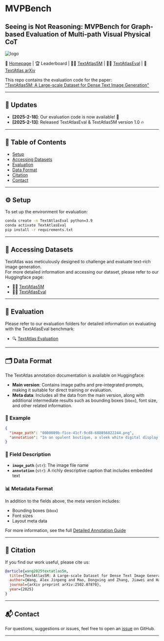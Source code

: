 # MVPBench

## Seeing is Not Reasoning: MVPBench for Graph-based Evaluation of Multi-path Visual Physical CoT

![logo](https://github.com/naver-ai/TextAtlas5M/raw/main/assets/logo.png)

📘 [Homepage](https://github.com/naver-ai/TextAtlas5M) | 🏆 Leaderboard | 🧑‍🔬 [TextAtlas5M](https://huggingface.co/datasets/naver-ai/TextAtlas5M) | 🧑‍🔬 [TextAtlasEval](https://huggingface.co/datasets/naver-ai/TextAtlasEval) | 📄 [TextAtlas arXiv](https://arxiv.org/abs/2402.12345)

This repo contains the evaluation code for the paper:  
["TextAtlas5M: A Large-scale Dataset for Dense Text Image Generation"](https://arxiv.org/abs/2402.12345)

---

## 🔔 Updates

- **[2025-2-18]**: Our evaluation code is now available! 🌟  
- **[2025-2-13]**: Released TextAtlasEval & TextAtlas5M version 1.0 🔥

---

## 📑 Table of Contents

- [Setup](#️-setup)
- [Accessing Datasets](#-accessing-datasets)
- [Evaluation](#-evaluation)
- [Data Format](#-data-format)
- [Citation](#-citation)
- [Contact](#-contact)

---

## ⚙️ Setup

To set up the environment for evaluation:

```bash
conda create -n TextAtlasEval python=3.9
conda activate TextAtlasEval
pip install -r requirements.txt
```

---

## 📂 Accessing Datasets

TextAtlas was meticulously designed to challenge and evaluate text-rich image generation.  
For more detailed information and accessing our dataset, please refer to our Huggingface page:

- 🧑‍🔬 [TextAtlas5M](https://huggingface.co/datasets/naver-ai/TextAtlas5M)
- 🧑‍🔬 [TextAtlasEval](https://huggingface.co/datasets/naver-ai/TextAtlasEval)

---

## 🧪 Evaluation

Please refer to our evaluation folders for detailed information on evaluating with the TextAtlasEval benchmark:

- 🔍 [TextAtlas Evaluation](evaluation/README.md)

---

## 🗂 Data Format

The TextAtlas annotation documentation is available on Huggingface:

- **Main version**: Contains image paths and pre-integrated prompts, making it suitable for direct training or evaluation.
- **Meta data**: Includes all the data from the main version, along with additional intermediate results such as bounding boxes (`bbox`), font size, and other related information.

### 📌 Example

```json
{
  "image_path": "0000089b-f1ce-41cf-9cd8-688856822244.png",
  "annotation": "In an opulent boutique, a sleek white digital display contrasts sharply with meticulously arranged merchandise and luxurious decor, creating a striking visual focal point. digital display with the text : 'Amidst the opulent ambiance of the upscale boutique, a sleek white digital display stands out as a striking contrast to the meticulously arranged merchandise and sumptuous luxury decor'"
}
```

### 📝 Field Description

- **`image_path`** (`str`): The image file name  
- **`annotation`** (`str`): A richly descriptive caption that includes embedded text

### 📊 Metadata Format

In addition to the fields above, the meta version includes:

- Bounding boxes (`bbox`)
- Font sizes
- Layout meta data

For more information, see the full [Detailed Annotation Guide](detialed_annotation/README.md)

---

## 📄 Citation

If you find our work useful, please cite us:

```bibtex
@article{wang2025textatlas5m,
  title={TextAtlas5M: A Large-scale Dataset for Dense Text Image Generation},
  author={Wang, Alex Jinpeng and Mao, Dongxing and Zhang, Jiawei and Han, Weiming and Dong, Zhuobai and Li, Linjie and Lin, Yiqi and Yang, Zhengyuan and Qin, Libo and Zhang, Fuwei and others},
  journal={arXiv preprint arXiv:2502.07870},
  year={2025}
}
```

---

## 📬 Contact

For questions, suggestions or issues, feel free to open an [issue](https://github.com/naver-ai/TextAtlas5M/issues) on GitHub.

---


